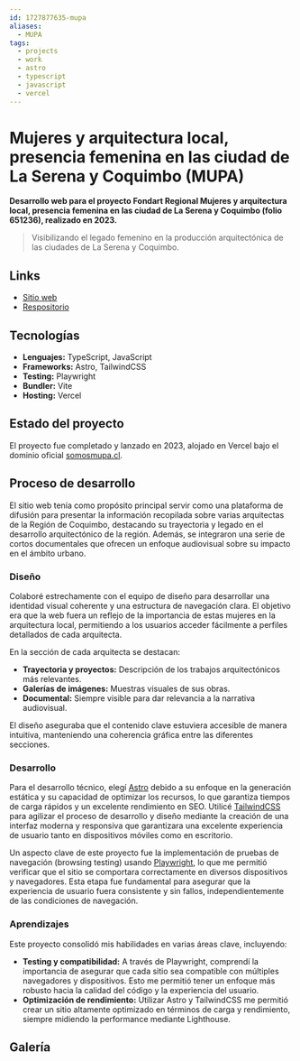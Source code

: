 ```yaml
---
id: 1727877635-mupa
aliases:
  - MUPA
tags:
  - projects
  - work
  - astro
  - typescript
  - javascript
  - vercel
---
```


# Mujeres y arquitectura local, presencia femenina en las ciudad de La Serena y Coquimbo (MUPA)

**Desarrollo web para el proyecto Fondart Regional Mujeres y arquitectura local, presencia femenina en las ciudad de La Serena y Coquimbo (folio 651236), realizado en 2023.**

> Visibilizando el legado femenino en la producción arquitectónica de las ciudades de La Serena y Coquimbo.

## Links

- [Sitio web](https://somosmupa.cl/)
- [Respositorio](https://github.com/strocs/mupa)

## Tecnologías

- **Lenguajes:** TypeScript, JavaScript
- **Frameworks:** Astro, TailwindCSS
- **Testing:** Playwright
- **Bundler:** Vite
- **Hosting:** Vercel

## Estado del proyecto

El proyecto fue completado y lanzado en 2023, alojado en Vercel bajo el dominio oficial [somosmupa.cl](https://somosmupa.cl).

## Proceso de desarrollo

El sitio web tenía como propósito principal servir como una plataforma de difusión para presentar la información recopilada sobre varias arquitectas de la Región de Coquimbo, destacando su trayectoria y legado en el desarrollo arquitectónico de la región. Además, se integraron una serie de cortos documentales que ofrecen un enfoque audiovisual sobre su impacto en el ámbito urbano.

### Diseño

Colaboré estrechamente con el equipo de diseño para desarrollar una identidad visual coherente y una estructura de navegación clara. El objetivo era que la web fuera un reflejo de la importancia de estas mujeres en la arquitectura local, permitiendo a los usuarios acceder fácilmente a perfiles detallados de cada arquitecta.

En la sección de cada arquitecta se destacan:

- **Trayectoria y proyectos:** Descripción de los trabajos arquitectónicos más relevantes.
- **Galerías de imágenes:** Muestras visuales de sus obras.
- **Documental:** Siempre visible para dar relevancia a la narrativa audiovisual.

El diseño aseguraba que el contenido clave estuviera accesible de manera intuitiva, manteniendo una coherencia gráfica entre las diferentes secciones.

### Desarrollo

Para el desarrollo técnico, elegí [Astro](https://astro.build/) debido a su enfoque en la generación estática y su capacidad de optimizar los recursos, lo que garantiza tiempos de carga rápidos y un excelente rendimiento en SEO. Utilicé [TailwindCSS](https://tailwindcss.com/) para agilizar el proceso de desarrollo y diseño mediante la creación de una interfaz moderna y responsiva que garantizara una excelente experiencia de usuario tanto en dispositivos móviles como en escritorio.

Un aspecto clave de este proyecto fue la implementación de pruebas de navegación (browsing testing) usando [Playwright](https://playwright.dev/), lo que me permitió verificar que el sitio se comportara correctamente en diversos dispositivos y navegadores. Esta etapa fue fundamental para asegurar que la experiencia de usuario fuera consistente y sin fallos, independientemente de las condiciones de navegación.

### Aprendizajes

Este proyecto consolidó mis habilidades en varias áreas clave, incluyendo:

- **Testing y compatibilidad:** A través de Playwright, comprendí la importancia de asegurar que cada sitio sea compatible con múltiples navegadores y dispositivos. Esto me permitió tener un enfoque más robusto hacia la calidad del código y la experiencia del usuario.
- **Optimización de rendimiento:** Utilizar Astro y TailwindCSS me permitió crear un sitio altamente optimizado en términos de carga y rendimiento, siempre midiendo la performance mediante Lighthouse.

## Galería
